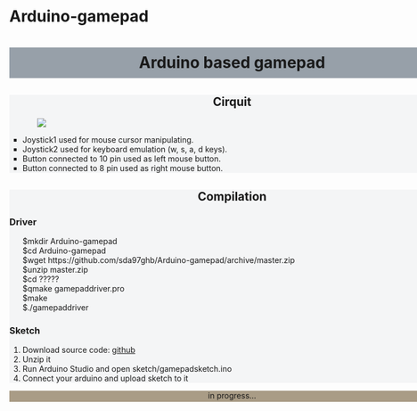 # Arduino-gamepad

<html>
<body>
    <div style="width: 800px; margin: 0 auto;">
        <div style="height: 55px; background-color: #97A0A9;">
            <h1 style="padding-top: 10px; text-align: center;">Arduino based gamepad</h1>
        </div>
        <div style="background-color: #f4f5f6">
            <h2 style="text-align: center;">Cirquit</h2>
            <img src="circuit.png" style="position: relative; left: 50px;" />
            <ul style="list-style-type: square">
                <li>Joystick1 used for mouse cursor manipulating.
                <li>Joystick2 used for keyboard emulation (w, s, a, d keys).
                <li>Button connected to 10 pin used as left mouse button.
                <li>Button connected to 8 pin used as right mouse button.
            </ul>
        </div>
        <div style="background-color: #f4f5f6">
            <h2 style="text-align: center;">Compilation</h2>
            <div>
                <h3>Driver</h3>
                <ul style="list-style-type: none">
                    <li>$mkdir Arduino-gamepad
                    <li>$cd Arduino-gamepad
                    <li>$wget https://github.com/sda97ghb/Arduino-gamepad/archive/master.zip
                    <li>$unzip master.zip
                    <li>$cd ?????
                    <li>$qmake gamepaddriver.pro
                    <li>$make
                    <li>$./gamepaddriver
                </ul>
            </div>
            <div>
                <h3>Sketch</h3>
                <ul style="list-style-type: decimal;">
                    <li>Download source code: <a href="https://github.com/sda97ghb/Arduino-gamepad/archive/master.zip">github</a>
                    <li>Unzip it
                    <li>Run Arduino Studio and open sketch/gamepadsketch.ino
                    <li>Connect your arduino and upload sketch to it
                </ul>
            </div>
        </div>
        <div style="background-color: #A99C86; height: 20px">
            <p style="text-align: center;">in progress...</p>
        </div>
    </div>
</body>
</html>
